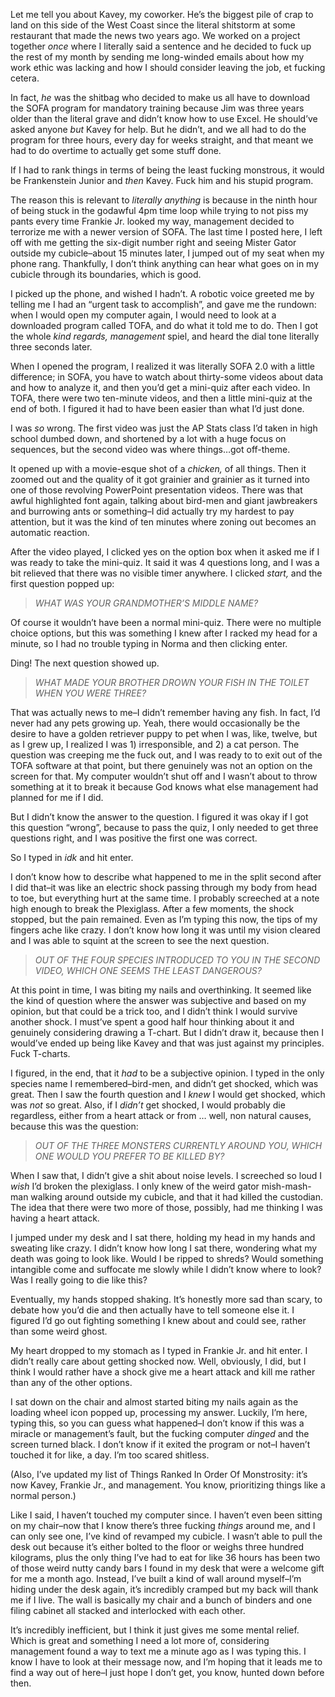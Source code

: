  

Let me tell you about Kavey, my coworker. He’s the biggest pile of crap to land on this side of the West Coast since the literal shitstorm at some restaurant that made the news two years ago. We worked on a project together *once* where I literally said a sentence and he decided to fuck up the rest of my month by sending me long-winded emails about how my work ethic was lacking and how I should consider leaving the job, et fucking cetera. 

In fact, *he* was the shitbag who decided to make us all have to download the SOFA program for mandatory training because Jim was three years older than the literal grave and didn’t know how to use Excel. He should’ve asked anyone *but* Kavey for help. But he didn’t, and we all had to do the program for three hours, every day for weeks straight, and that meant we had to do overtime to actually get some stuff done.

If I had to rank things in terms of being the least fucking monstrous, it would be Frankenstein Junior and *then* Kavey. Fuck him and his stupid program.

The reason this is relevant to *literally anything* is because in the ninth hour of being stuck in the godawful 4pm time loop while trying to not piss my pants every time Frankie Jr. looked my way, management decided to terrorize me with a newer version of SOFA. The last time I posted here, I left off with me getting the six-digit number right and seeing Mister Gator outside my cubicle–about 15 minutes later, I jumped out of my seat when my phone rang. Thankfully, I don’t think anything can hear what goes on in my cubicle through its boundaries, which is good. 

I picked up the phone, and wished I hadn’t. A robotic voice greeted me by telling me I had an “urgent task to accomplish”, and gave me the rundown: when I would open my computer again, I would need to look at a downloaded program called TOFA, and do what it told me to do. Then I got the whole *kind regards, management* spiel, and heard the dial tone literally three seconds later.

When I opened the program, I realized it was literally SOFA 2.0 with a little difference; in SOFA, you have to watch about thirty-some videos about data and how to analyze it, and then you’d get a mini-quiz after each video. In TOFA, there were two ten-minute videos, and then a little mini-quiz at the end of both. I figured it had to have been easier than what I’d just done. 

I was *so* wrong. The first video was just the AP Stats class I’d taken in high school dumbed down, and shortened by a lot with a huge focus on sequences, but the second video was where things…got off-theme. 

It opened up with a movie-esque shot of a *chicken,* of all things. Then it zoomed out and the quality of it got grainier and grainier as it turned into one of those revolving PowerPoint presentation videos. There was that awful highlighted font again, talking about bird-men and giant jawbreakers and burrowing ants or something–I did actually try my hardest to pay attention, but it was the kind of ten minutes where zoning out becomes an automatic reaction.

After the video played, I clicked yes on the option box when it asked me if I was ready to take the mini-quiz. It said it was 4 questions long, and I was a bit relieved that there was no visible timer anywhere. I clicked *start,* and the first question popped up:

>*WHAT WAS YOUR GRANDMOTHER’S MIDDLE NAME?*

Of course it wouldn’t have been a normal mini-quiz. There were no multiple choice options, but this was something I knew after I racked my head for a minute, so I had no trouble typing in Norma and then clicking enter. 

Ding! The next question showed up. 

>*WHAT MADE YOUR BROTHER DROWN YOUR FISH IN THE TOILET WHEN YOU WERE THREE?*

That was actually news to me–I didn’t remember having any fish. In fact, I’d never had any pets growing up. Yeah, there would occasionally be the desire to have a golden retriever puppy to pet when I was, like, twelve, but as I grew up, I realized I was 1) irresponsible, and 2) a cat person. The question was creeping me the fuck out, and I was ready to to exit out of the TOFA software at that point, but there genuinely was not an option on the screen for that. My computer wouldn’t shut off and I wasn’t about to throw something at it to break it because God knows what else management had planned for me if I did.

But I didn’t know the answer to the question. I figured it was okay if I got this question “wrong”, because to pass the quiz, I only needed to get three questions right, and I was positive the first one was correct.

So I typed in *idk* and hit enter.

I don’t know how to describe what happened to me in the split second after I did that–it was like an electric shock passing through my body from head to toe, but everything hurt at the same time. I probably screeched at a note high enough to break the Plexiglass. After a few moments, the shock stopped, but the pain remained. Even as I’m typing this now, the tips of my fingers ache like crazy. I don’t know how long it was until my vision cleared and I was able to squint at the screen to see the next question.

>*OUT OF THE FOUR SPECIES INTRODUCED TO YOU IN THE SECOND VIDEO, WHICH ONE SEEMS THE LEAST DANGEROUS?*

At this point in time, I was biting my nails and overthinking. It seemed like the kind of question where the answer was subjective and based on my opinion, but that could be a trick too, and I didn’t think I would survive another shock. I must’ve spent a good half hour thinking about it and genuinely considering drawing a T-chart. But I didn’t draw it, because then I would’ve ended up being like Kavey and that was just against my principles. Fuck T-charts.

I figured, in the end, that it *had* to be a subjective opinion. I typed in the only species name I remembered–bird-men, and didn’t get shocked, which was great. Then I saw the fourth question and I *knew* I would get shocked, which was *not* so great. Also, if I *didn’t* get shocked, I would probably die regardless, either from a heart attack or from … well, non natural causes, because this was the question:

>*OUT OF THE THREE MONSTERS CURRENTLY AROUND YOU, WHICH ONE WOULD YOU PREFER TO BE KILLED BY?*

When I saw that, I didn’t give a shit about noise levels. I screeched so loud I *wish* I’d broken the plexiglass. I only knew of the weird gator mish-mash-man walking around outside my cubicle, and that it had killed the custodian. The idea that there were two more of those, possibly, had me thinking I was having a heart attack.

I jumped under my desk and I sat there, holding my head in my hands and sweating like crazy. I didn’t know how long I sat there, wondering what my death was going to look like. Would I be ripped to shreds? Would something intangible come and suffocate me slowly while I didn’t know where to look? Was I really going to die like this? 

Eventually, my hands stopped shaking. It’s honestly more sad than scary, to debate how you’d die and then actually have to tell someone else it. I figured I’d go out fighting something I knew about and could see, rather than some weird ghost. 

My heart dropped to my stomach as I typed in Frankie Jr. and hit enter. I didn’t really care about getting shocked now. Well, obviously, I did, but I think I would rather have a shock give me a heart attack and kill me rather than any of the other options.

I sat down on the chair and almost started biting my nails again as the loading wheel icon popped up, processing my answer. Luckily, I’m here, typing this, so you can guess what happened–I don’t know if this was a miracle or management’s fault, but the fucking computer *dinged* and the screen turned black. I don’t know if it exited the program or not–I haven’t touched it for like, a day. I’m too scared shitless.

(Also, I’ve updated my list of Things Ranked In Order Of Monstrosity: it’s now Kavey, Frankie Jr., and management. You know, prioritizing things like a normal person.)

Like I said, I haven’t touched my computer since. I haven’t even been sitting on my chair–now that I know there’s three fucking *things* around me, and I can only see one, I’ve kind of revamped my cubicle. I wasn’t able to pull the desk out because it’s either bolted to the floor or weighs three hundred kilograms, plus the only thing I’ve had to eat for like 36 hours has been two of those weird nutty candy bars I found in my desk that were a welcome gift for me a month ago. Instead, I’ve built a kind of wall around myself–I’m hiding under the desk again, it’s incredibly cramped but my back will thank me if I live. The wall is basically my chair and a bunch of binders and one filing cabinet all stacked and interlocked with each other. 

It’s incredibly inefficient, but I think it just gives me some mental relief. Which is great and something I need a lot more of, considering management found a way to text me a minute ago as I was typing this. I know I have to look at their message now, and I’m hoping that it leads me to find a way out of here–I just hope I don’t get, you know, hunted down before then.